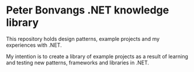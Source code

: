 # Peter Bonvangs .NET knowledge library
This repository holds design patterns, example projects and my experiences with .NET.  

My intention is to create a library of example projects as a result of learning and testing new patterns, frameworks and libraries in .NET.
